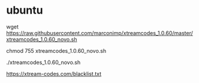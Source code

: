 # ubuntu

wget https://raw.githubusercontent.com/marconimp/xtreamcodes_1.0.60/master/xtreamcodes_1.0.60_novo.sh

chmod 755 xtreamcodes_1.0.60_novo.sh

./xtreamcodes_1.0.60_novo.sh

https://xtream-codes.com/blacklist.txt
